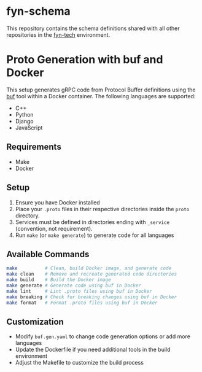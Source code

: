 # fyn-schema

This repository contains the schema definitions shared with all other repositories in the [fyn-tech](https://github.com/fyn-tech) environment. 

# Proto Generation with buf and Docker

This setup generates gRPC code from Protocol Buffer definitions using the [buf](https://buf.build/) tool within a Docker container. The following languages are supported:

- C++
- Python 
- Django
- JavaScript

## Requirements

- Make
- Docker

## Setup

1. Ensure you have Docker installed
2. Place your `.proto` files in their respective directories inside the `proto` directory.
3. Services must be defined in directories ending with `_service` (convention, not requirement). 
4. Run `make` (or `make generate`) to generate code for all languages

## Available Commands

```bash
make          # Clean, build Docker image, and generate code
make clean    # Remove and recreate generated code directories
make build    # Build the Docker image
make generate # Generate code using buf in Docker
make lint     # Lint .proto files using buf in Docker
make breaking # Check for breaking changes using buf in Docker
make format   # Format .proto files using buf in Docker
```

## Customization

- Modify `buf.gen.yaml` to change code generation options or add more languages
- Update the Dockerfile if you need additional tools in the build environment
- Adjust the Makefile to customize the build process
